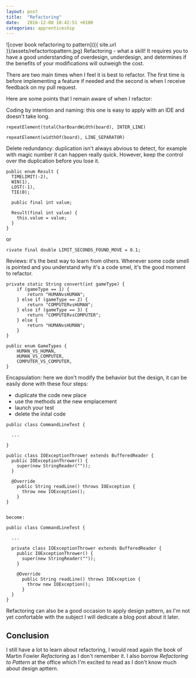 ```yaml
---
layout: post
title:  "Refactoring"
date:   2016-12-08 10:42:51 +0100
categories: apprenticeship
---
```

![cover book refactoring to pattern]({{ site.url }}/assets/refactortopattern.jpg)
Refactoring - what a skill! It requires you to have a good understanding
of overdesign, underdesign, and determines if the benefits of your
modifications will outweigh the cost.

There are two main times when I feel it is best to refactor.
The first time is before implementing a feature if needed and
the second is when I receive feedback on my pull request.

Here are some points that I remain aware of when I refactor:

Coding by intention and naming: this one is easy to apply with
an IDE and doesn't take long.
```
repeatElement(totalCharBoardWidth(board), INTER_LINE)
```

```
repeatElement(widthOf(board), LINE_SEPARATOR)
```

Delete redundancy: duplication isn't always abvious to detect,
for example with magic number it can happen really quick. However,
keep the control over the duplication before you lose it.


```
public enum Result {
  TIMELIMIT(-2),
  WIN(1),
  LOST(-1),
  TIE(0);

  public final int value;

  Result(final int value) {
    this.value = value;
  }
}
```
or

```
rivate final double LIMIT_SECONDS_FOUND_MOVE = 0.1;
```

Reviews: it's the best way to learn from others. Whenever some code smell is
pointed and you understand why it's a code smel, it's the good moment to refactor.

```
private static String convert(int gameType) {
    if (gameType == 1) {
        return "HUMANvsHUMAN";
    } else if (gameType == 2) {
        return "COMPUTERvsHUMAN";
    } else if (gameType == 3) {
        return "COMPUTERvsCOMPUTER";
    } else {
        return "HUMANvsHUMAN";
    }
}
```

```
public enum GameTypes {
    HUMAN_VS_HUMAN,
    HUMAN_VS_COMPUTER,
    COMPUTER_VS_COMPUTER,
}
```

Encapsulation: here we don't modify the behavior but the design,
it can be easily done with these four steps:

- duplicate the code new place
- use the methods at the new emplacement
- launch your test
- delete the inital code

```
public class CommandLineTest {

  ...

}

public class IOExceptionThrower extends BufferedReader {
  public IOExceptionThrower() {
    super(new StringReader(""));
  }

  @Override
    public String readLine() throws IOException {
      throw new IOException();
    }
}


become:

public class CommandLineTest {

  ...

  private class IOExceptionThrower extends BufferedReader {
    public IOExceptionThrower() {
      super(new StringReader(""));
    }

    @Override
      public String readLine() throws IOException {
        throw new IOException();
      }
  }
}
```

Refactoring can also be a good occasion to apply design pattern, as I'm not yet
confortable with the subject I will dedicate a blog post about it later.

## Conclusion

I still have a lot to learn about refactoring, I would read again the book
of Martin Fowler *Refactoring* as I don't remember it. I also borrow *Refactoring
to Pattern* at the office which I'm excited to read as I don't know much
about design apttern.
